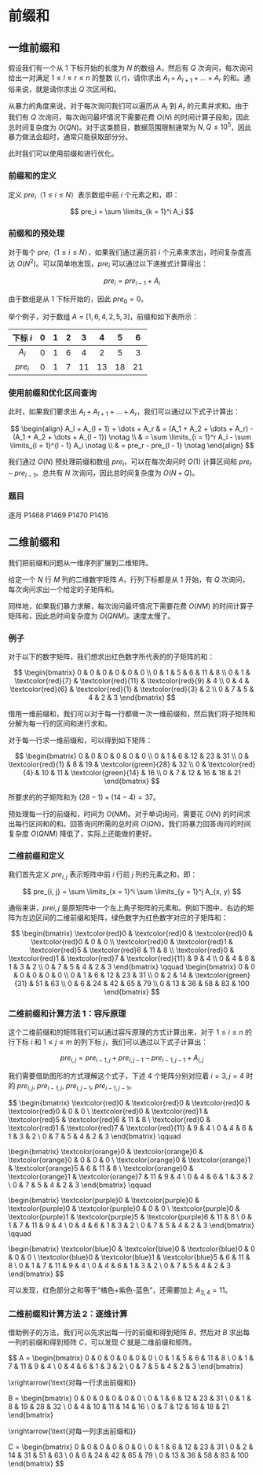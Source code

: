 # 前缀和

## 一维前缀和

假设我们有一个从 $1$ 下标开始的长度为 $N$ 的数组 $A$，然后有 $Q$ 次询问，每次询问给出一对满足 $1 \le l \le r \le n$ 的整数 $(l, r)$，请你求出 $A_l + A_{l + 1} + \dots + A_r$ 的和。通俗来说，就是请你求出 $Q$ 次区间和。

从暴力的角度来说，对于每次询问我们可以遍历从 $A_l$ 到 $A_r$ 的元素并求和。由于我们有 $Q$ 次询问，每次询问最坏情况下需要花费 $O(N)$ 的时间计算子段和，因此总时间复杂度为 $O(QN)$。对于这类题目，数据范围限制通常为 $N, Q \le 10^5$，因此暴力做法会超时，通常只能获取部分分。

此时我们可以使用前缀和进行优化。

### 前缀和的定义

定义 $pre_i$（$1 \le i \le N$）表示数组中前 $i$ 个元素之和，即：

$$
pre_i = \sum \limits_{k = 1}^i A_i
$$

### 前缀和的预处理

对于每个 $pre_i$（$1 \le i \le N$），如果我们通过遍历前 $i$ 个元素来求出，时间复杂度高达 $O(N^2)$。可以简单地发现，$pre_i$ 可以通过以下递推式计算得出：

$$
pre_i = pre_{i - 1} + A_i
$$

由于数组是从 $1$ 下标开始的，因此 $pre_{0} = 0$。

举个例子，对于数组 $A = [1, 6, 4, 2, 5, 3]$，前缀和如下表所示：

| 下标 $i$ |  $0$  |  $1$  |  $2$  |  $3$  |  $4$  |  $5$  |  $6$  |
| :------: | :---: | :---: | :---: | :---: | :---: | :---: | :---: |
|  $A_i$   |  $0$  |  $1$  |  $6$  |  $4$  |  $2$  |  $5$  |  $3$  |
| $pre_i$  |  $0$  |  $1$  |  $7$  | $11$  | $13$  | $18$  | $21$  |

### 使用前缀和优化区间查询

此时，如果我们要求出 $A_l + A_{l + 1} + \dots + A_r$，我们可以通过以下式子计算出：

$$
\begin{align}
A_l + A_{l + 1} + \dots + A_r & = (A_1 + A_2 + \dots + A_r) - (A_1 + A_2 + \dots + A_{l - 1}) \notag \\ 
& = \sum \limits_{i = 1}^r A_i - \sum \limits_{i = 1}^{l - 1} A_i \notag \\
& = pre_r - pre_{l - 1} \notag
\end{align}
$$

我们通过 $O(N)$ 预处理前缀和数组 $pre_i$，可以在每次询问时 $O(1)$ 计算区间和 $pre_r - pre_{l - 1}$。总共有 $N$ 次询问，因此总时间复杂度为 $O(N + Q)$。

### 题目

逐月 P1468 P1469 P1470 P1416

## 二维前缀和

我们把前缀和问题从一维序列扩展到二维矩阵。

给定一个 $N$ 行 $M$ 列的二维数字矩阵 $A$，行列下标都是从 $1$ 开始，有 $Q$ 次询问，每次询问求出一个给定的子矩阵和。

同样地，如果我们暴力求解，每次询问最坏情况下需要花费 $O(NM)$ 的时间计算子矩阵和，因此总时间复杂度为 $O(QNM)$。速度太慢了。

### 例子

对于以下的数字矩阵，我们想求出红色数字所代表的的子矩阵的和：

$$
\begin{bmatrix}
0 & 0 & 0 & 0 & 0 & 0 \\
0 & 1 & 5 & 6 & 11 & 8 \\
0 & 1 & \textcolor{red}{7} & \textcolor{red}{11} & \textcolor{red}{9} & 4 \\
0 & 4 & \textcolor{red}{6} & \textcolor{red}{1} & \textcolor{red}{3} & 2 \\
0 & 7 & 5 & 4 & 2 & 3 
\end{bmatrix}
$$

借用一维前缀和，我们可以对于每一行都做一次一维前缀和，然后我们将子矩阵和分解为每一行的区间和进行求和。

对于每一行求一维前缀和，可以得到如下矩阵：

$$
\begin{bmatrix}
0 & 0 & 0 & 0 & 0 & 0 \\
0 & 1 & 6 & 12 & 23 & 31 \\
0 & \textcolor{red}{1} & 8 & 19 & \textcolor{green}{28} & 32 \\
0 & \textcolor{red}{4} & 10 & 11 & \textcolor{green}{14} & 16 \\
0 & 7 & 12 & 16 & 18 & 21
\end{bmatrix}
$$

所要求的的子矩阵和为 $(28 - 1) + (14 - 4) = 37$。

预处理每一行的前缀和，时间为 $O(NM)$。对于单词询问，需要花 $O(N)$ 的时间求出每行区间和的和。回答询问所需的总时间 $O(QN)$。我们将暴力回答询问的时间复杂度 $O(QNM)$ 降低了，实际上还能做的更好。

### 二维前缀和定义

我们首先定义 $pre_{i, j}$ 表示矩阵中前 $i$ 行前 $j$ 列的元素之和，即：

$$
pre_{i, j} = \sum \limits_{x = 1}^i \sum \limits_{y = 1}^j A_{x, y}
$$

通俗来讲，$pre{i,j}$ 是原矩阵中一个左上角子矩阵的元素和。例如下图中，右边的矩阵为左边区间的二维前缀和矩阵，绿色数字为红色数字对应的子矩阵和：

$$
\begin{bmatrix}
\textcolor{red}0 & \textcolor{red}0 & \textcolor{red}0 & \textcolor{red}0 & 0 & 0 \\
\textcolor{red}0 & \textcolor{red}1 & \textcolor{red}5 & \textcolor{red}6 & 11 & 8 \\
\textcolor{red}0 & \textcolor{red}1 & \textcolor{red}7 & \textcolor{red}{11} & 9 & 4 \\
0 & 4 & 6 & 1 & 3 & 2 \\
0 & 7 & 5 & 4 & 2 & 3 
\end{bmatrix} \qquad
\begin{bmatrix}
0 & 0 & 0 & 0 & 0 & 0 \\
0 & 1 & 6 & 12 & 23 & 31 \\
0 & 2 & 14 & \textcolor{green}{31} & 51 & 63 \\
0 & 6 & 24 & 42 & 65 & 79 \\
0 & 13 & 36 & 58 & 83 & 100
\end{bmatrix}
$$

### 二维前缀和计算方法 1：容斥原理

这个二维前缀和的矩阵我们可以通过容斥原理的方式计算出来，对于 $1 \le i \le n$ 的行下标 $i$ 和 $1 \le j \le m$ 的列下标 $j$，我们可以通过以下式子计算出：

$$
pre_{i, j} = pre_{i - 1, j} + pre_{i, j - 1} - pre_{i - 1, j - 1} + A_{i, j}
$$

我们需要借助图形的方式理解这个式子，下述 $4$ 个矩阵分别对应着 $i = 3, j = 4$ 时的 $pre_{i, j}, \ pre_{i - 1, j}, \ pre_{i, j - 1}, \ pre_{i - 1, j - 1}$。

$$
\begin{bmatrix}
\textcolor{red}0 & \textcolor{red}0 & \textcolor{red}0 & \textcolor{red}0 & 0 & 0 \\
\textcolor{red}0 & \textcolor{red}1 & \textcolor{red}5 & \textcolor{red}6 & 11 & 8 \\
\textcolor{red}0 & \textcolor{red}1 & \textcolor{red}7 & \textcolor{red}{11} & 9 & 4 \\
0 & 4 & 6 & 1 & 3 & 2 \\
0 & 7 & 5 & 4 & 2 & 3 
\end{bmatrix} \qquad

\begin{bmatrix}
\textcolor{orange}0 & \textcolor{orange}0 & \textcolor{orange}0 & 0 & 0 & 0 \\
\textcolor{orange}0 & \textcolor{orange}1 & \textcolor{orange}5 & 6 & 11 & 8 \\
\textcolor{orange}0 & \textcolor{orange}1 & \textcolor{orange}7 & 11 & 9 & 4 \\
0 & 4 & 6 & 1 & 3 & 2 \\
0 & 7 & 5 & 4 & 2 & 3 
\end{bmatrix} \qquad

\begin{bmatrix}
\textcolor{purple}0 & \textcolor{purple}0 & \textcolor{purple}0 & \textcolor{purple}0 & 0 & 0 \\
\textcolor{purple}0 & \textcolor{purple}1 & \textcolor{purple}5 & \textcolor{purple}6 & 11 & 8 \\
0 & 1 & 7 & 11 & 9 & 4 \\
0 & 4 & 6 & 1 & 3 & 2 \\
0 & 7 & 5 & 4 & 2 & 3 
\end{bmatrix} \qquad

\begin{bmatrix}
\textcolor{blue}0 & \textcolor{blue}0 & \textcolor{blue}0 & 0 & 0 & 0 \\
\textcolor{blue}0 & \textcolor{blue}1 & \textcolor{blue}5 & 6 & 11 & 8 \\
0 & 1 & 7 & 11 & 9 & 4 \\
0 & 4 & 6 & 1 & 3 & 2 \\
0 & 7 & 5 & 4 & 2 & 3 
\end{bmatrix}
$$

可以发现，红色部分之和等于“橘色+紫色-蓝色”，还需要加上 $A_{3, 4} = 11$。

### 二维前缀和计算方法 2：逐维计算

借助例子的方法，我们可以先求出每一行的前缀和得到矩阵 $B$，然后对 $B$ 求出每一列的前缀和得到矩阵 $C$，可以发现 $C$ 就是二维前缀和矩阵。

$$ A =
\begin{bmatrix}
0 & 0 & 0 & 0 & 0 & 0 \\
0 & 1 & 5 & 6 & 11 & 8 \\
0 & 1 & 7 & 11 & 9 & 4 \\
0 & 4 & 6 & 1 & 3 & 2 \\
0 & 7 & 5 & 4 & 2 & 3 
\end{bmatrix} 

\xrightarrow{\text{对每一行求出前缀和}}

B = 
\begin{bmatrix}
0 & 0 & 0 & 0 & 0 & 0 \\
0 & 1 & 6 & 12 & 23 & 31 \\
0 & 1 & 8 & 19 & 28 & 32 \\
0 & 4 & 10 & 11 & 14 & 16 \\
0 & 7 & 12 & 16 & 18 & 21
\end{bmatrix}

\xrightarrow{\text{对每一列求出前缀和}}

C = 
\begin{bmatrix}
0 & 0 & 0 & 0 & 0 & 0 \\
0 & 1 & 6 & 12 & 23 & 31 \\
0 & 2 & 14 & 31 & 51 & 63 \\
0 & 6 & 24 & 42 & 65 & 79 \\
0 & 13 & 36 & 58 & 83 & 100
\end{bmatrix}
$$
